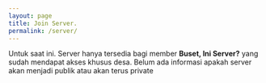 ```yaml
---
layout: page
title: Join Server.
permalink: /server/
---
```

Untuk saat ini. Server hanya tersedia bagi member **Buset, Ini Server?** yang sudah mendapat akses khusus desa. Belum ada informasi apakah server akan menjadi publik atau akan terus private
